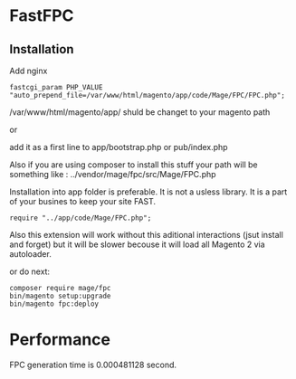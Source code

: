 # FastFPC

## Installation 

Add nginx 

```
fastcgi_param PHP_VALUE "auto_prepend_file=/var/www/html/magento/app/code/Mage/FPC/FPC.php";
```
/var/www/html/magento/app/ shuld be changet to your magento path 

or 

add it as a first line to app/bootstrap.php or pub/index.php

Also if you are using composer to install this stuff your path will be something like : ../vendor/mage/fpc/src/Mage/FPC.php

Installation into app folder is preferable.  It is not a usless library. It is a part of your busines to keep your site FAST. 

```
require "../app/code/Mage/FPC.php";
```

Also this extension will work without this aditional interactions (jsut install and forget) but it will be slower becouse it will load all Magento 2 via autoloader.

or do next:

```
composer require mage/fpc
bin/magento setup:upgrade
bin/magento fpc:deploy
```

# Performance

FPC generation time is 0.000481128 second.
